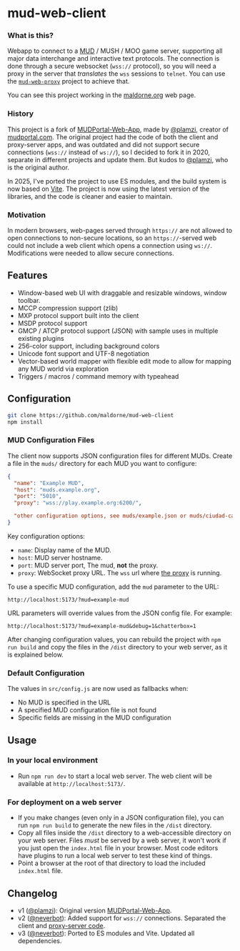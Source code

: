 # mud-web-client

### What is this?

Webapp to connect to a [MUD](https://en.wikipedia.org/wiki/MUD) / MUSH / MOO game server, supporting all major data interchange and interactive text protocols. The connection is done through a secure websocket (`wss://` protocol), so you will need a proxy in the server that _translates_ the `wss` sessions to `telnet`. You can use the [`mud-web-proxy`](https://github.com/maldorne/mud-web-proxy) project to achieve that.

You can see this project working in the [maldorne.org](https://maldorne.org/play/) web page.

### History

This project is a fork of [MUDPortal-Web-App](https://github.com/plamzi/MUDPortal-Web-App), made by [@plamzi](https://github.com/plamzi), creator of [mudportal.com](http://www.mudportal.com/). The original project had the code of both the client and proxy-server apps, and was outdated and did not support secure connections (`wss://` instead of `ws://`), so I decided to fork it in 2020, separate in different projects and update them. But kudos to [@plamzi](https://github.com/plamzi), who is the original author.

In 2025, I've ported the project to use ES modules, and the build system is now based on [Vite](https://vitejs.dev/). The project is now using the latest version of the libraries, and the code is cleaner and easier to maintain. 

### Motivation

In modern browsers, web-pages served through `https://` are not allowed to open connections to non-secure locations, so an `https://`-served web could not include a web client which opens a connection using `ws://`. Modifications were needed to allow secure connections.

## Features

  * Window-based web UI with draggable and resizable windows, window toolbar.
  * MCCP compression support (zlib)
  * MXP protocol support built into the client
  * MSDP protocol support
  * GMCP / ATCP protocol support (JSON) with sample uses in multiple existing plugins
  * 256-color support, including background colors
  * Unicode font support and UTF-8 negotiation
  * Vector-based world mapper with flexible edit mode to allow for mapping any MUD world via exploration
  * Triggers / macros / command memory with typeahead

## Configuration

``` bash
git clone https://github.com/maldorne/mud-web-client
npm install
```

### MUD Configuration Files

The client now supports JSON configuration files for different MUDs. Create a file in the `muds/` directory for each MUD you want to configure:

```json
{
  "name": "Example MUD",
  "host": "muds.example.org",
  "port": "5010",
  "proxy": "wss://play.example.org:6200/",

  "other configuration options, see muds/example.json or muds/ciudad-capital.json for more examples"
}
```

Key configuration options:
  - `name`: Display name of the MUD.
  - `host`: MUD server hostname.
  - `port`: MUD server port, The mud, **not** the proxy.
  - `proxy`: WebSocket proxy URL. The `wss` url where [the proxy](https://github.com/maldorne/mud-web-proxy) is running.

To use a specific MUD configuration, add the `mud` parameter to the URL:

`http://localhost:5173/?mud=example-mud`

URL parameters will override values from the JSON config file. For example:

`http://localhost:5173/?mud=example-mud&debug=1&chatterbox=1`

After changing configuration values, you can rebuild the project with `npm run build` and copy the files in the `/dist` directory to your web server, as it is explained below.

### Default Configuration

The values in `src/config.js` are now used as fallbacks when:
  - No MUD is specified in the URL
  - A specified MUD configuration file is not found
  - Specific fields are missing in the MUD configuration

## Usage

### In your local environment

  * Run `npm run dev` to start a local web server. The web client will be available at `http://localhost:5173/`.

### For deployment on a web server

  * If you make changes (even only in a JSON configuration file), you can run `npm run build` to generate the new files in the `/dist` directory.
  * Copy all files inside the `/dist` directory to a web-accessible directory on your web server. Files _must_ be served by a web server, it won't work if you just open the `index.html` file in your browser. Most code editors have plugins to run a local web server to test these kind of things.
  * Point a browser at the root of that directory to load the included `index.html` file.

## Changelog

  * v1 ([@plamzi](https://github.com/plamzi)): Original version [MUDPortal-Web-App](https://github.com/plamzi/MUDPortal-Web-App).
  * v2 ([@neverbot](https://github.com/neverbot)): Added support for `wss://` connections. Separated the client and [proxy-server code](https://github.com/maldorne/mud-web-proxy).
  * v3 ([@neverbot](https://github.com/neverbot)): Ported to ES modules and Vite. Updated all dependencies. 

